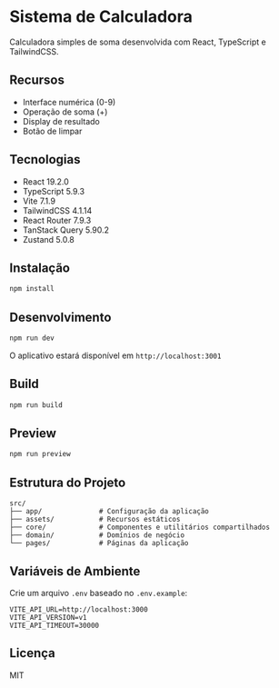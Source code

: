# Sistema de Calculadora

Calculadora simples de soma desenvolvida com React, TypeScript e TailwindCSS.

## Recursos

- Interface numérica (0-9)
- Operação de soma (+)
- Display de resultado
- Botão de limpar

## Tecnologias

- React 19.2.0
- TypeScript 5.9.3
- Vite 7.1.9
- TailwindCSS 4.1.14
- React Router 7.9.3
- TanStack Query 5.90.2
- Zustand 5.0.8

## Instalação

```bash
npm install
```

## Desenvolvimento

```bash
npm run dev
```

O aplicativo estará disponível em `http://localhost:3001`

## Build

```bash
npm run build
```

## Preview

```bash
npm run preview
```

## Estrutura do Projeto

```
src/
├── app/              # Configuração da aplicação
├── assets/           # Recursos estáticos
├── core/             # Componentes e utilitários compartilhados
├── domain/           # Domínios de negócio
└── pages/            # Páginas da aplicação
```

## Variáveis de Ambiente

Crie um arquivo `.env` baseado no `.env.example`:

```
VITE_API_URL=http://localhost:3000
VITE_API_VERSION=v1
VITE_API_TIMEOUT=30000
```

## Licença

MIT